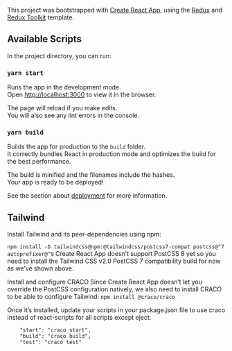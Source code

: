 This project was bootstrapped with [Create React App](https://github.com/facebook/create-react-app), using the [Redux](https://redux.js.org/) and [Redux Toolkit](https://redux-toolkit.js.org/) template.

## Available Scripts

In the project directory, you can run:

### `yarn start`

Runs the app in the development mode.<br />
Open [http://localhost:3000](http://localhost:3000) to view it in the browser.

The page will reload if you make edits.<br />
You will also see any lint errors in the console.

### `yarn build`

Builds the app for production to the `build` folder.<br />
It correctly bundles React in production mode and optimizes the build for the best performance.

The build is minified and the filenames include the hashes.<br />
Your app is ready to be deployed!

See the section about [deployment](https://facebook.github.io/create-react-app/docs/deployment) for more information.


## Tailwind
Install Tailwind and its peer-dependencies using npm:

`npm install -D tailwindcss@npm:@tailwindcss/postcss7-compat postcss@^7 autoprefixer@^9`
Create React App doesn’t support PostCSS 8 yet so you need to install the Tailwind CSS v2.0 PostCSS 7 compatibility build for now as we’ve shown above.

Install and configure CRACO
Since Create React App doesn’t let you override the PostCSS configuration natively, we also need to install CRACO to be able to configure Tailwind:
`npm install @craco/craco`

Once it’s installed, update your scripts in your package.json file to use craco instead of react-scripts for all scripts except eject:

```console
    "start": "craco start",
    "build": "craco build",
    "test": "craco test"
```
